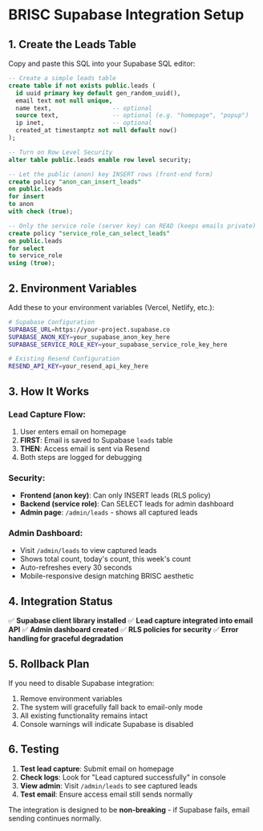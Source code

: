 # BRISC Supabase Integration Setup

## 1. Create the Leads Table

Copy and paste this SQL into your Supabase SQL editor:

```sql
-- Create a simple leads table
create table if not exists public.leads (
  id uuid primary key default gen_random_uuid(),
  email text not null unique,
  name text,                 -- optional
  source text,               -- optional (e.g. "homepage", "popup")
  ip inet,                   -- optional
  created_at timestamptz not null default now()
);

-- Turn on Row Level Security
alter table public.leads enable row level security;

-- Let the public (anon) key INSERT rows (front-end form)
create policy "anon_can_insert_leads"
on public.leads
for insert
to anon
with check (true);

-- Only the service role (server key) can READ (keeps emails private)
create policy "service_role_can_select_leads"
on public.leads
for select
to service_role
using (true);
```

## 2. Environment Variables

Add these to your environment variables (Vercel, Netlify, etc.):

```bash
# Supabase Configuration
SUPABASE_URL=https://your-project.supabase.co
SUPABASE_ANON_KEY=your_supabase_anon_key_here
SUPABASE_SERVICE_ROLE_KEY=your_supabase_service_role_key_here

# Existing Resend Configuration
RESEND_API_KEY=your_resend_api_key_here
```

## 3. How It Works

### Lead Capture Flow:
1. User enters email on homepage
2. **FIRST**: Email is saved to Supabase `leads` table
3. **THEN**: Access email is sent via Resend
4. Both steps are logged for debugging

### Security:
- **Frontend (anon key)**: Can only INSERT leads (RLS policy)
- **Backend (service role)**: Can SELECT leads for admin dashboard
- **Admin page**: `/admin/leads` - shows all captured leads

### Admin Dashboard:
- Visit `/admin/leads` to view captured leads
- Shows total count, today's count, this week's count
- Auto-refreshes every 30 seconds
- Mobile-responsive design matching BRISC aesthetic

## 4. Integration Status

✅ **Supabase client library installed**
✅ **Lead capture integrated into email API**
✅ **Admin dashboard created**
✅ **RLS policies for security**
✅ **Error handling for graceful degradation**

## 5. Rollback Plan

If you need to disable Supabase integration:
1. Remove environment variables
2. The system will gracefully fall back to email-only mode
3. All existing functionality remains intact
4. Console warnings will indicate Supabase is disabled

## 6. Testing

1. **Test lead capture**: Submit email on homepage
2. **Check logs**: Look for "Lead captured successfully" in console
3. **View admin**: Visit `/admin/leads` to see captured leads
4. **Test email**: Ensure access email still sends normally

The integration is designed to be **non-breaking** - if Supabase fails, email sending continues normally.
